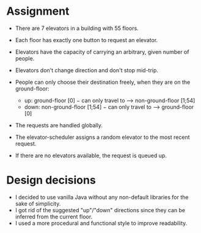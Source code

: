 # Assignment

- There are 7 elevators in a building with 55 floors.
- Each floor has exactly one button to request an elevator.


- Elevators have the capacity of carrying an arbitrary, given number of people.
- Elevators don't change direction and don't stop mid-trip.


- People can only choose their destination freely, when they are on the ground-floor:
    - up: ground-floor [0] − can only travel to ⟶ non-ground-floor [1;54]
    - down: non-ground-floor [1;54] − can only travel to ⟶ ground-floor [0]


- The requests are handled globally.
- The elevator-scheduler assigns a random elevator to the most recent request.
- If there are no elevators available, the request is queued up.

# Design decisions

- I decided to use vanilla Java without any non-default libraries for the sake of simplicity.
- I got rid of the suggested "up"/"down" directions since they can be inferred from the current floor.
- I used a more procedural and functional style to improve readability.
